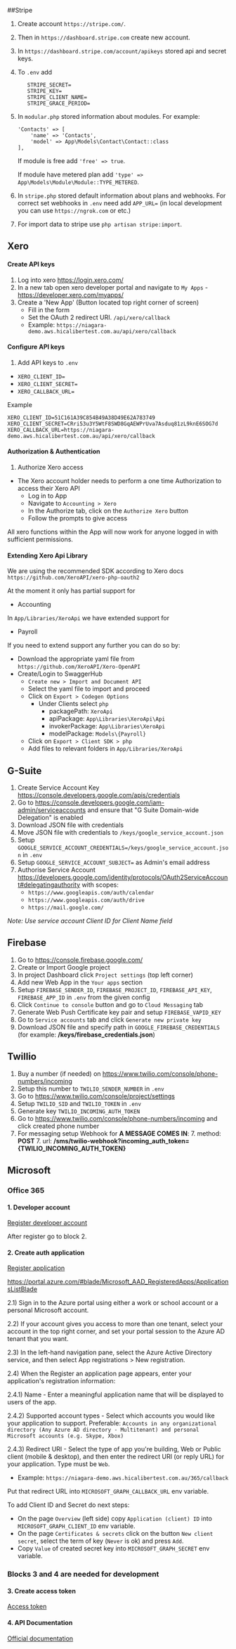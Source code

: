 ##Stripe

1. Create account `https://stripe.com/`.

2. Then in `https://dashboard.stripe.com` create new account.

3. In `https://dashboard.stripe.com/account/apikeys` stored api and secret keys.

4. To `.env` add 
    ```
       STRIPE_SECRET=
       STRIPE_KEY=
       STRIPE_CLIENT_NAME=
       STRIPE_GRACE_PERIOD=
    ```
5. In `modular.php` stored information about modules. For example:
    ```
    'Contacts' => [
        'name' => 'Contacts',
        'model' => App\Models\Contact\Contact::class
    ],
    ```
    If module is free add  `'free' => true`.
    
    If module have metered plan add `'type' => App\Models\Module\Module::TYPE_METERED`.
    
6. In `stripe.php` stored default information about plans and webhooks. For correct set webhooks in `.env` need add `APP_URL=` (in local development you can use `https://ngrok.com` or etc.)

7. For import data to stripe use `php artisan stripe:import`.

## Xero
#### Create API keys
1. Log into xero https://login.xero.com/
2. In a new tab open xero developer portal and navigate to `My Apps` - https://developer.xero.com/myapps/
3. Create a 'New App' (Button located top right corner of screen)
     - Fill in the form
     - Set the OAuth 2 redirect URI. `/api/xero/callback`
     - Example: `https://niagara-demo.aws.hicalibertest.com.au/api/xero/callback`
#### Configure API keys
1. Add API keys to `.env`
- `XERO_CLIENT_ID=`
- `XERO_CLIENT_SECRET=`
- `XERO_CALLBACK_URL=`

Example
```
XERO_CLIENT_ID=51C161A39C854B49A38D49E62A783749
XERO_CLIENT_SECRET=CRri53u3Y5WtF8SWD8GqAEWPrUva7Asduq81zL9knE6SOG7d
XERO_CALLBACK_URL=https://niagara-demo.aws.hicalibertest.com.au/api/xero/callback
```
#### Authorization & Authentication
1. Authorize Xero access
- The Xero account holder needs to perform a one time Authorization to access their Xero API
    - Log in to App
    - Navigate to `Accounting > Xero`
    - In the Authorize tab, click on the `Authorize Xero` button
    - Follow the prompts to give access
    
All xero functions within the App will now work for anyone logged in with sufficient permissions.
#### Extending Xero Api Library
We are using the recommended SDK according to Xero docs
`https://github.com/XeroAPI/xero-php-oauth2`

At the moment it only has partial support for
- Accounting

In `App/Libraries/XeroApi` we have extended support for
- Payroll

If you need to extend support any further you can do so by:
- Download the appropriate yaml file from `https://github.com/XeroAPI/Xero-OpenAPI`
- Create/Login to SwaggerHub
    - `Create new > Import and Document API`
    - Select the yaml file to import and proceed
    - Click on `Export > Codegen Options`
        - Under Clients select `php`
            - packagePath: `XeroApi`
            - apiPackage: `App\Libraries\XeroApi\Api`
            - invokerPackage: `App\Libraries\XeroApi`
            - modelPackage: `Models\{Payroll}`
    - Click on `Export > Client SDK > php`
    - Add files to relevant folders in `App/Libraries/XeroApi`
    
## G-Suite
1. Create Service Account Key https://console.developers.google.com/apis/credentials
2. Go to https://console.developers.google.com/iam-admin/serviceaccounts and ensure that "G Suite Domain-wide Delegation" is enabled
3. Download JSON file with credentials
4. Move JSON file with credentials to `/keys/google_service_account.json`
5. Setup `GOOGLE_SERVICE_ACCOUNT_CREDENTIALS=/keys/google_service_account.json` in `.env`
6. Setup `GOOGLE_SERVICE_ACCOUNT_SUBJECT=` as Admin's email address
7. Authorise Service Account https://developers.google.com/identity/protocols/OAuth2ServiceAccount#delegatingauthority with scopes:
    - `https://www.googleapis.com/auth/calendar`
    - `https://www.googleapis.com/auth/drive` 
    - `https://mail.google.com/` 

_Note: Use service account Client ID for Client Name field_

## Firebase
1. Go to https://console.firebase.google.com/
2. Create or Import Google project
3. In project Dashboard click `Project settings` (top left corner)
4. Add new Web App in the `Your apps` section
5. Setup `FIREBASE_SENDER_ID`, `FIREBASE_PROJECT_ID`, `FIREBASE_API_KEY`, `FIREBASE_APP_ID` in `.env` from the given config
6. Click `Continue to console` button and go to `Cloud Messaging` tab
7. Generate Web Push Certificate key pair and setup `FIREBASE_VAPID_KEY`
8. Go to `Service accounts` tab and click `Generate new private key`
9. Download JSON file and specify path in `GOOGLE_FIREBASE_CREDENTIALS` (for example: **/keys/firebase_credentials.json**)

## Twillio
1. Buy a number (if needed) on https://www.twilio.com/console/phone-numbers/incoming
2. Setup this number to `TWILIO_SENDER_NUMBER` in `.env`
3. Go to https://www.twilio.com/console/project/settings
4. Setup `TWILIO_SID` and `TWILIO_TOKEN` in `.env`
5. Generate key `TWILIO_INCOMING_AUTH_TOKEN`
6. Go to https://www.twilio.com/console/phone-numbers/incoming and click created phone number
7. For messaging setup Webhook for **A MESSAGE COMES IN**:
    7. method: **POST**
    7. url: **/sms/twilio-webhook?incoming_auth_token={TWILIO_INCOMING_AUTH_TOKEN}**
    

## Microsoft
### Office 365
#### 1. Developer account
[Register developer account](https://developer.microsoft.com/en-US/microsoft-365/dev-program)

After register go to block 2.

#### 2. Create auth application 
[Register application](https://docs.microsoft.com/en-us/graph/auth-register-app-v2#register-a-new-application-using-the-azure-portal)

https://portal.azure.com/#blade/Microsoft_AAD_RegisteredApps/ApplicationsListBlade

2.1) Sign in to the Azure portal using either a work or school account or a personal Microsoft account.

2.2) If your account gives you access to more than one tenant, select your account in the top right corner, and set your portal session to the Azure AD tenant that you want.

2.3) In the left-hand navigation pane, select the Azure Active Directory service, and then select App registrations > New registration.

2.4) When the Register an application page appears, enter your application's registration information:

2.4.1) Name - Enter a meaningful application name that will be displayed to users of the app.

2.4.2) Supported account types - Select which accounts you would like your application to support.
Preferable: `Accounts in any organizational directory (Any Azure AD directory - Multitenant) and personal Microsoft accounts (e.g. Skype, Xbox)`

2.4.3) Redirect URI - Select the type of app you're building, Web or Public client (mobile & desktop), and then enter the redirect URI (or reply URL) for your application.
Type must be `Web`.
- Example: `https://niagara-demo.aws.hicalibertest.com.au/365/callback`

Put that redirect URL into `MICROSOFT_GRAPH_CALLBACK_URL` env variable.

To add Client ID and Secret do next steps:
- On the page `Overview` (left side) copy `Application (client) ID` into `MICROSOFT_GRAPH_CLIENT_ID` env variable.
- On the page `Certificates & secrets` click on the button `New client secret`, select the term of key (`Never` is ok) and press `Add`.
- Copy `Value` of created secret key into `MICROSOFT_GRAPH_SECRET` env variable.

### Blocks 3 and 4 are needed for development
#### 3. Create access token
[Access token](https://docs.microsoft.com/en-us/graph/auth/auth-concepts)
#### 4. API Documentation
[Official documentation](https://docs.microsoft.com/en-us/graph/overview)

